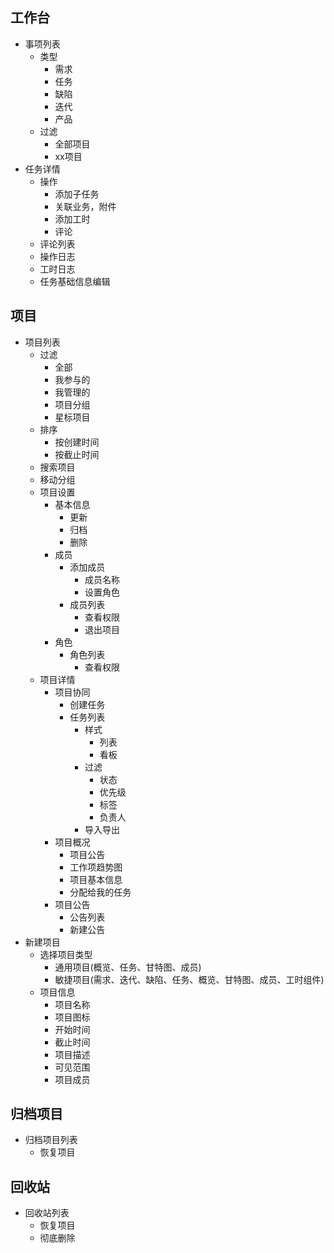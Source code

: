 ## 工作台
- 事项列表
  - 类型
    - 需求
    - 任务
    - 缺陷
    - 迭代
    - 产品
  - 过滤
    - 全部项目
    - xx项目
- 任务详情
  - 操作
    - 添加子任务
    - 关联业务，附件
    - 添加工时
    - 评论
  - 评论列表
  - 操作日志
  - 工时日志
  - 任务基础信息编辑
## 项目
- 项目列表
  - 过滤
    - 全部
    - 我参与的
    - 我管理的
    - 项目分组
    - 星标项目
  - 排序
    - 按创建时间
    - 按截止时间
  - 搜索项目
  - 移动分组
  - 项目设置
    - 基本信息
      - 更新
      - 归档
      - 删除
    - 成员
      - 添加成员
        - 成员名称
        - 设置角色
      - 成员列表
        - 查看权限
        - 退出项目
    - 角色
      - 角色列表
        - 查看权限
  - 项目详情
    - 项目协同
      - 创建任务
      - 任务列表
        - 样式
          - 列表
          - 看板
        - 过滤
          - 状态
          - 优先级
          - 标签
          - 负责人
        - 导入导出
    - 项目概况
      - 项目公告
      - 工作项趋势图
      - 项目基本信息
      - 分配给我的任务
    - 项目公告
      - 公告列表
      - 新建公告
- 新建项目
  - 选择项目类型
    - 通用项目(概览、任务、甘特图、成员)
    - 敏捷项目(需求、迭代、缺陷、任务、概览、甘特图、成员、工时组件)
  - 项目信息
    - 项目名称
    - 项目图标
    - 开始时间
    - 截止时间
    - 项目描述
    - 可见范围
    - 项目成员
## 归档项目
- 归档项目列表
  - 恢复项目
## 回收站
- 回收站列表
  - 恢复项目
  - 彻底删除
